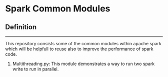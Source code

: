 # Spark Common Modules




## Definition
---------------
This repository consists some of the common modules within apache spark which will be helpfull to reuse also to improve the performance of spark code.

1. Multithreading.py: This module demonstrates a way to run two spark write to run in parallel.
